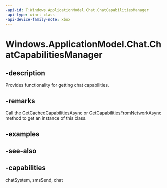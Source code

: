 ```yaml
---
-api-id: T:Windows.ApplicationModel.Chat.ChatCapabilitiesManager
-api-type: winrt class
-api-device-family-note: xbox
---
```


<!-- Class syntax.
public class ChatCapabilitiesManager 
-->

# Windows.ApplicationModel.Chat.ChatCapabilitiesManager

## -description
Provides functionality for getting chat capabilities.

## -remarks
Call the [GetCachedCapabilitiesAsync](chatcapabilitiesmanager_getcachedcapabilitiesasync_1447428004.md) or [GetCapabilitiesFromNetworkAsync](chatcapabilitiesmanager_getcapabilitiesfromnetworkasync_886100284.md) method to get an instance of this class.

## -examples

## -see-also

## -capabilities
chatSystem, smsSend, chat
